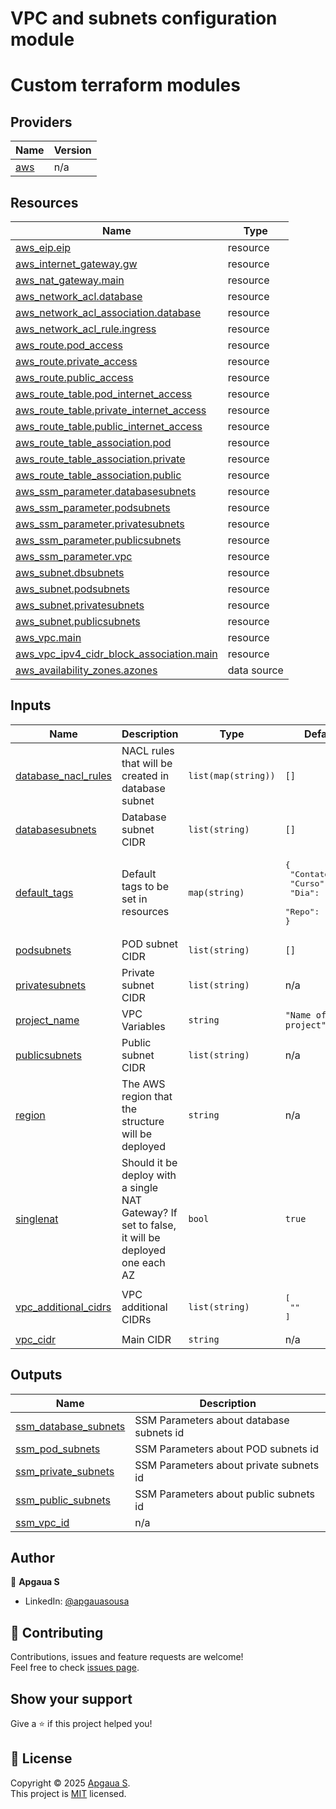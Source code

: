 # VPC and subnets configuration module

<!-- BEGIN_TF_DOCS -->
# Custom terraform modules

## Providers

| Name | Version |
|------|---------|
| <a name="provider_aws"></a> [aws](#provider\_aws) | n/a |

## Resources

| Name | Type |
|------|------|
| [aws_eip.eip](https://registry.terraform.io/providers/hashicorp/aws/latest/docs/resources/eip) | resource |
| [aws_internet_gateway.gw](https://registry.terraform.io/providers/hashicorp/aws/latest/docs/resources/internet_gateway) | resource |
| [aws_nat_gateway.main](https://registry.terraform.io/providers/hashicorp/aws/latest/docs/resources/nat_gateway) | resource |
| [aws_network_acl.database](https://registry.terraform.io/providers/hashicorp/aws/latest/docs/resources/network_acl) | resource |
| [aws_network_acl_association.database](https://registry.terraform.io/providers/hashicorp/aws/latest/docs/resources/network_acl_association) | resource |
| [aws_network_acl_rule.ingress](https://registry.terraform.io/providers/hashicorp/aws/latest/docs/resources/network_acl_rule) | resource |
| [aws_route.pod_access](https://registry.terraform.io/providers/hashicorp/aws/latest/docs/resources/route) | resource |
| [aws_route.private_access](https://registry.terraform.io/providers/hashicorp/aws/latest/docs/resources/route) | resource |
| [aws_route.public_access](https://registry.terraform.io/providers/hashicorp/aws/latest/docs/resources/route) | resource |
| [aws_route_table.pod_internet_access](https://registry.terraform.io/providers/hashicorp/aws/latest/docs/resources/route_table) | resource |
| [aws_route_table.private_internet_access](https://registry.terraform.io/providers/hashicorp/aws/latest/docs/resources/route_table) | resource |
| [aws_route_table.public_internet_access](https://registry.terraform.io/providers/hashicorp/aws/latest/docs/resources/route_table) | resource |
| [aws_route_table_association.pod](https://registry.terraform.io/providers/hashicorp/aws/latest/docs/resources/route_table_association) | resource |
| [aws_route_table_association.private](https://registry.terraform.io/providers/hashicorp/aws/latest/docs/resources/route_table_association) | resource |
| [aws_route_table_association.public](https://registry.terraform.io/providers/hashicorp/aws/latest/docs/resources/route_table_association) | resource |
| [aws_ssm_parameter.databasesubnets](https://registry.terraform.io/providers/hashicorp/aws/latest/docs/resources/ssm_parameter) | resource |
| [aws_ssm_parameter.podsubnets](https://registry.terraform.io/providers/hashicorp/aws/latest/docs/resources/ssm_parameter) | resource |
| [aws_ssm_parameter.privatesubnets](https://registry.terraform.io/providers/hashicorp/aws/latest/docs/resources/ssm_parameter) | resource |
| [aws_ssm_parameter.publicsubnets](https://registry.terraform.io/providers/hashicorp/aws/latest/docs/resources/ssm_parameter) | resource |
| [aws_ssm_parameter.vpc](https://registry.terraform.io/providers/hashicorp/aws/latest/docs/resources/ssm_parameter) | resource |
| [aws_subnet.dbsubnets](https://registry.terraform.io/providers/hashicorp/aws/latest/docs/resources/subnet) | resource |
| [aws_subnet.podsubnets](https://registry.terraform.io/providers/hashicorp/aws/latest/docs/resources/subnet) | resource |
| [aws_subnet.privatesubnets](https://registry.terraform.io/providers/hashicorp/aws/latest/docs/resources/subnet) | resource |
| [aws_subnet.publicsubnets](https://registry.terraform.io/providers/hashicorp/aws/latest/docs/resources/subnet) | resource |
| [aws_vpc.main](https://registry.terraform.io/providers/hashicorp/aws/latest/docs/resources/vpc) | resource |
| [aws_vpc_ipv4_cidr_block_association.main](https://registry.terraform.io/providers/hashicorp/aws/latest/docs/resources/vpc_ipv4_cidr_block_association) | resource |
| [aws_availability_zones.azones](https://registry.terraform.io/providers/hashicorp/aws/latest/docs/data-sources/availability_zones) | data source |

## Inputs

| Name | Description | Type | Default | Required |
|------|-------------|------|---------|:--------:|
| <a name="input_database_nacl_rules"></a> [database\_nacl\_rules](#input\_database\_nacl\_rules) | NACL rules that will be created in database subnet | `list(map(string))` | `[]` | no |
| <a name="input_databasesubnets"></a> [databasesubnets](#input\_databasesubnets) | Database subnet CIDR | `list(string)` | `[]` | no |
| <a name="input_default_tags"></a> [default\_tags](#input\_default\_tags) | Default tags to be set in resources | `map(string)` | <pre>{<br/>  "Contato": "",<br/>  "Curso": "",<br/>  "Dia": "",<br/>  "Repo": ""<br/>}</pre> | no |
| <a name="input_podsubnets"></a> [podsubnets](#input\_podsubnets) | POD subnet CIDR | `list(string)` | `[]` | no |
| <a name="input_privatesubnets"></a> [privatesubnets](#input\_privatesubnets) | Private subnet CIDR | `list(string)` | n/a | yes |
| <a name="input_project_name"></a> [project\_name](#input\_project\_name) | VPC Variables | `string` | `"Name of the project"` | no |
| <a name="input_publicsubnets"></a> [publicsubnets](#input\_publicsubnets) | Public subnet CIDR | `list(string)` | n/a | yes |
| <a name="input_region"></a> [region](#input\_region) | The AWS region that the structure will be deployed | `string` | n/a | yes |
| <a name="input_singlenat"></a> [singlenat](#input\_singlenat) | Should it be deploy with a single NAT Gateway? If set to false, it will be deployed one each AZ | `bool` | `true` | no |
| <a name="input_vpc_additional_cidrs"></a> [vpc\_additional\_cidrs](#input\_vpc\_additional\_cidrs) | VPC additional CIDRs | `list(string)` | <pre>[<br/>  ""<br/>]</pre> | no |
| <a name="input_vpc_cidr"></a> [vpc\_cidr](#input\_vpc\_cidr) | Main CIDR | `string` | n/a | yes |

## Outputs

| Name | Description |
|------|-------------|
| <a name="output_ssm_database_subnets"></a> [ssm\_database\_subnets](#output\_ssm\_database\_subnets) | SSM Parameters about database subnets id |
| <a name="output_ssm_pod_subnets"></a> [ssm\_pod\_subnets](#output\_ssm\_pod\_subnets) | SSM Parameters about POD subnets id |
| <a name="output_ssm_private_subnets"></a> [ssm\_private\_subnets](#output\_ssm\_private\_subnets) | SSM Parameters about private subnets id |
| <a name="output_ssm_public_subnets"></a> [ssm\_public\_subnets](#output\_ssm\_public\_subnets) | SSM Parameters about public subnets id |
| <a name="output_ssm_vpc_id"></a> [ssm\_vpc\_id](#output\_ssm\_vpc\_id) | n/a |

## Author

👤 **Apgaua S**

* LinkedIn: [@apgauasousa](https://linkedin.com/in/apgauasousa)

## 🤝 Contributing

Contributions, issues and feature requests are welcome!<br />Feel free to check [issues page](/issues).

## Show your support

Give a ⭐️ if this project helped you!

## 📝 License

Copyright © 2025 [Apgaua S](https://github.com/apgaua).<br />
This project is [MIT](LICENSE) licensed.
<!-- END_TF_DOCS -->